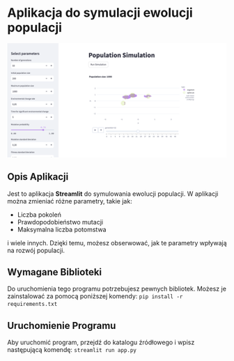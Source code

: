 # Aplikacja do symulacji ewolucji populacji

![screenshot 1](graphics/app_screen.png)

## Opis Aplikacji

Jest to aplikacja **Streamlit** do symulowania ewolucji populacji. W aplikacji można zmieniać różne parametry, takie jak:

- Liczba pokoleń
- Prawdopodobieństwo mutacji
- Maksymalna liczba potomstwa

i wiele innych. Dzięki temu, możesz obserwować, jak te parametry wpływają na rozwój populacji.

## Wymagane Biblioteki

Do uruchomienia tego programu potrzebujesz pewnych bibliotek. Możesz je zainstalować za pomocą poniższej komendy:
```pip install -r requirements.txt```

## Uruchomienie Programu

Aby uruchomić program, przejdź do katalogu źródłowego i wpisz następującą komendę:
```streamlit run app.py```

